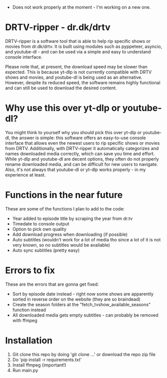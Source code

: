 - Does not work properly at the moment - I'm working on a new one.
# DRTV-ripper - dr.dk/drtv
DRTV-ripper is a software tool that is able to help rip specific shows or movies from dr.dk/drtv. It is built using modules such as pyppeteer, asyncio, and youtube-dl - and can be used via a simple and easy to understand console interface.

Please note that, at present, the download speed may be slower than expected. This is because yt-dlp is not currently compatible with DRTV shows and movies, and youtube-dl is being used as an alternative. However, despite its reduced speed, the software remains highly functional and can still be used to download the desired content.

# Why use this over yt-dlp or youtube-dl?
You might think to yourself why you should pick this over yt-dlp or youtube-dl, the answer is simple: this software offers an easy-to-use console interface that allows even the newest users to rip specific shows or movies from DRTV. Additionally, with DRTV-ripper it automatically categorizes and names downloaded media correctly, which can save you time and effort. While yt-dlp and youtube-dl are decent options, they often do not properly rename downloaded media, and can be difficult for new users to navigate.
Also, it's not always that youtube-dl or yt-dlp works properly - in my experience at least.

# Functions in the near future
These are some of the functions I plan to add to the code:

* Year added to episode title by scraping the year from dr.tv
* Timedate to console output
* Option to pick own quality
* Add download progress when downloading (if possible)
* Auto subtitles (wouldn't work for a lot of media tho since a lot of it is not very known, so no subtitles would be available)
* Auto sync subtitles (pretty easy)

# Errors to fix
These are the errors that are gonna get fixed:
* Sort by episode date instead - right now some shows are apparently sorted in reverse order on the website (they are so braindead)
* Create the season folders at the "fetch_tvshow_available_seasons" function instead
* All downloaded media gets empty subtitles - can probably be removed with ffmpeg

# Installation
1. Git clone this repo by doing 'git clone ...' or download the repo zip file
2. Do 'pip install -r requirements.txt' 
3. Install ffmpeg (important!)
4. Run main.py
